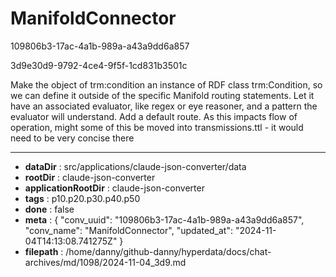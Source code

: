 # ManifoldConnector

109806b3-17ac-4a1b-989a-a43a9dd6a857

3d9e30d9-9792-4ce4-9f5f-1cd831b3501c

Make the object of trm:condition an instance of RDF class trm:Condition, so we can define it outside of the specific Manifold routing statements. Let it have an associated evaluator, like regex or eye reasoner, and a pattern the evaluator will understand. Add a default route. As this impacts flow of operation, might some of this be moved into transmissions.ttl - it would need to be very concise there

---

* **dataDir** : src/applications/claude-json-converter/data
* **rootDir** : claude-json-converter
* **applicationRootDir** : claude-json-converter
* **tags** : p10.p20.p30.p40.p50
* **done** : false
* **meta** : {
  "conv_uuid": "109806b3-17ac-4a1b-989a-a43a9dd6a857",
  "conv_name": "ManifoldConnector",
  "updated_at": "2024-11-04T14:13:08.741275Z"
}
* **filepath** : /home/danny/github-danny/hyperdata/docs/chat-archives/md/1098/2024-11-04_3d9.md